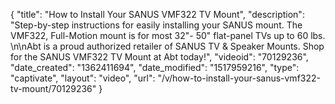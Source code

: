 {
    "title": "How to Install Your SANUS VMF322 TV Mount",
    "description": "Step-by-step instructions for easily installing your SANUS mount. The VMF322, Full-Motion mount is for most 32\"- 50\" flat-panel TVs up to 60 lbs. \n\nAbt is a proud authorized retailer of SANUS TV & Speaker Mounts. Shop for the SANUS VMF322 TV Mount at Abt today!",
    "videoid": "70129236",
    "date_created": "1362411694",
    "date_modified": "1517959216",
    "type": "captivate",
    "layout": "video",
    "url": "\/v\/how-to-install-your-sanus-vmf322-tv-mount\/70129236"
}